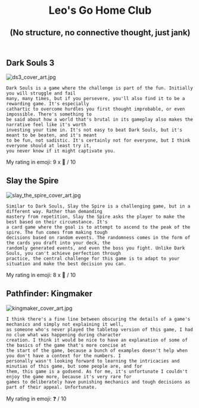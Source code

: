 <head>
    <meta charset="UTF-8">
    <link rel="stylesheet" href="club.css">
    <title>Main</title>
</head>

<header>
    <h1>Leo's Go Home Club</h1>
    <h2>(No structure, no connective thought, just jank)</h2>
</header>

## Dark Souls 3 ##
![ds3_cover_art.jpg](../build/ds3_cover_art.jpg)

    Dark Souls is a game where the challenge is part of the fun. Initially you will struggle and fail
    many, many times, but if you persevere, you'll also find it to be a rewarding game. It's especially
    cathartic to overcome hurdles you first thought improbable, or even impossible. There's something to
    be said about how a world that's brutal in its gameplay also makes the narrative feel like it's worth
    investing your time in. It's not easy to beat Dark Souls, but it's meant to be beaten, and it's meant
    to be fun, not sadistic. It's certainly not for everyone, but I think everyone should at least try it,
    you never know if it might captivate you.

My rating in emoji: 9 x &#128578; / 10

## Slay the Spire ##
![slay_the_spire_cover_art.jpg](../build/slay_the_spire_cover_art.jpg)

    Similar to Dark Souls, Slay the Spire is a challenging game, but in a different way. Rather than demanding
    mastery from repetition, Slay the Spire asks the player to make the best based on their circumstance. It's
    a card game where the goal is to attempt to ascend to the peak of the spire. The fun comes from making tough
    decisions based on random events. The randomness comes in the form of the cards you draft into your deck, the
    randomly generated events, and even the boss you fight. Unlike Dark Souls, you can't achieve perfection through
    practice, the central challenge for this game is to adapt to your situation and make the best decision you can.

My rating in emoji: 8 x &#128578; / 10

## Pathfinder: Kingmaker ##
![kingmaker_cover_art.jpg](../build/kingmaker_cover_art.jpg)

    I think there's a fine line between obscuring the details of a game's mechanics and simply not explaining it well,
    as someone who's never played the tabletop version of this game, I had no clue what was happening during character
    creation. I think it would be nice to have an explanation of some of the basics of the game that's more concise at
    the start of the game, because a bunch of examples doesn't help when you don't have a context for the numbers. I
    personally wasn't looking forward to learning the intricacies and minutias of this game, but some people are, and for
    them, this game is a godsend. As for me, it's unfortunate I couldn't enjoy the game more, because it's very rare for
    games to deliberately have punishing mechanics and tough decisions as part of their appeal. Unfortunate.

My rating in emoji:  &#10067; / 10